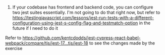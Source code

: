 1. If your codebase has frontend and backend code, you can configure two jest
   suites essentially. I'm not going to do that right now, but refer to
   https://testingjavascript.com/lessons/jest-run-tests-with-a-different-configuration-using-jest-s-config-flag-and-testmatch-option
   in the future if I need to do it

Refer to
https://github.com/kentcdodds/jest-cypress-react-babel-webpack/compare/tjs/jest-17...tjs/jest-18
to see the changes made by the exercise
